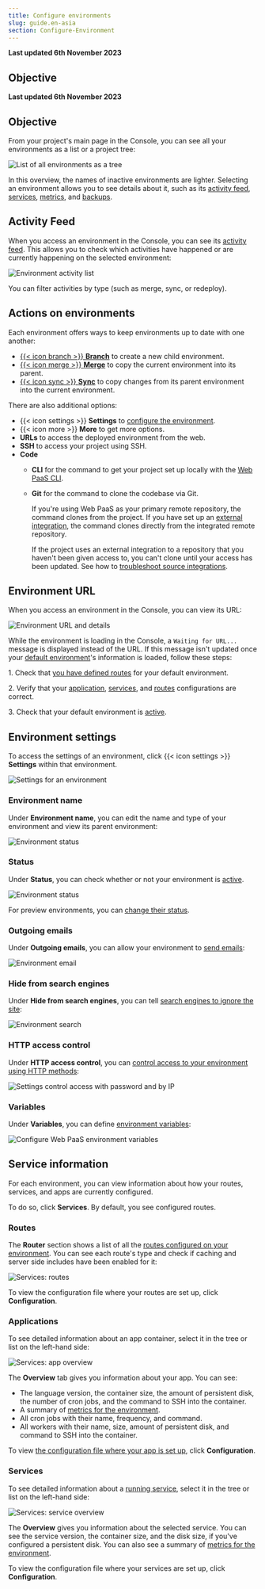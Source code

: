 ```yaml
---
title: Configure environments
slug: guide.en-asia
section: Configure-Environment
---
```


**Last updated 6th November 2023**



## Objective  

**Last updated 6th November 2023**



## Objective  

From your project's main page in the Console, you can see all your environments as a list or a project tree:

![List of all environments as a tree](images/environments.png "0.5")

In this overview, the names of inactive environments are lighter.
Selecting an environment allows you to see details about it,
such as its [activity feed](#activity-feed), [services](#service-information),
[metrics](../../increase-observability/metrics/_index.md), and [backups](../../environments/backup.md).

## Activity Feed

When you access an environment in the Console, you can see its [activity feed](../../increase-observability/logs/access-logs.md#activity-logs).
This allows you to check which activities have happened or are currently happening on the selected environment:

![Environment activity list](images/activity.png "0.5")

You can filter activities by type (such as merge, sync, or redeploy).

## Actions on environments

Each environment offers ways to keep environments up to date with one another:

* [{{< icon branch >}} **Branch**](../../../glossary#branch) to create a new child environment.
* [{{< icon merge >}} **Merge**](../../../glossary#merge) to copy the current environment into its parent.
* [{{< icon sync >}} **Sync**](../../../glossary#sync)
  to copy changes from its parent environment into the current environment.

There are also additional options:

* {{< icon settings >}} **Settings** to [configure the environment](#environment-settings).
* {{< icon more >}} **More** to get more options.
* **URLs** to access the deployed environment from the web.
* **SSH** to access your project using SSH.
* **Code**
  * **CLI** for the command to get your project set up locally with the [Web PaaS CLI](../cli/_index.md).
  * **Git** for the command to clone the codebase via Git.
  
    If you're using Web PaaS as your primary remote repository, the command clones from the project.
    If you have set up an [external integration](../../integrations/source/_index.md),
    the command clones directly from the integrated remote repository.

    If the project uses an external integration to a repository that you haven't been given access to,
    you can't clone until your access has been updated.
    See how to [troubleshoot source integrations](../../integrations/source/troubleshoot.md).

## Environment URL

When you access an environment in the Console, you can view its URL:

![Environment URL and details](images/env-url.png "0.25")

While the environment is loading in the Console, a `Waiting for URL...` message is displayed instead of the URL.
If this message isn't updated once your [default environment](../../environments/_index.md#default-environment)'s information is loaded,
follow these steps:

1\. Check that [you have defined routes](../../define-routes/_index.md) for your default environment.

2\. Verify that your [application](../../create-apps/app-reference.md), [services](../../add-services/_index.md), and [routes](../../define-routes/_index.md) configurations are correct.

3\. Check that your default environment is [active](../../environments/deactivate-environment.md#reactivate-an-environment).


## Environment settings

To access the settings of an environment, click {{< icon settings >}} **Settings** within that environment.

![Settings for an environment](images/env-settings.png "0.75")

### Environment name

Under **Environment name**, you can edit the name and type of your environment and view its parent environment:

![Environment status](images/env-name.png "0.5")

### Status

Under **Status**, you can check whether or not your environment is [active](../../../glossary#active-environment).

![Environment status](images/env-status.png "0.5")

For preview environments, you can [change their status](../../environments/deactivate-environment.md).

### Outgoing emails

Under **Outgoing emails**, you can allow your environment to [send emails](../../development/email.md):

![Environment email](images/env-email.png "0.75")

### Hide from search engines

Under **Hide from search engines**, you can tell [search engines to ignore the site](../../environments/search-engine-visibility.md):

![Environment search](images/env-search.png "0.5")

### HTTP access control

Under **HTTP access control**, you can [control access to your environment using HTTP methods](../../environments/http-access-control.md):

![Settings control access with password and by IP](images/settings-basics-access-control.png "0.5")

### Variables

Under **Variables**, you can define [environment variables](../../development/variables/_index.md):

![Configure Web PaaS environment variables](images/settings-variables-environment.png "0.6")

## Service information

For each environment, you can view information about how your routes, services, and apps are currently configured.

To do so, click **Services**.
By default, you see configured routes.

### Routes

The **Router** section shows a list of all the [routes configured on your environment](../../define-routes/_index.md).
You can see each route's type and check if caching and server side includes have been enabled for it:

![Services: routes](images/routes.png "0.5")

To view the configuration file where your routes are set up, click **Configuration**.

### Applications

To see detailed information about an app container,
select it in the tree or list on the left-hand side:

![Services: app overview](images/app-overview.png "0.5")

The **Overview** tab gives you information about your app.
You can see:

* The language version, the container size, the amount of persistent disk,
  the number of cron jobs, and the command to SSH into the container.
* A summary of [metrics for the environment](../../increase-observability/metrics/_index.md).
* All cron jobs with their name, frequency, and command.
* All workers with their name, size, amount of persistent disk, and command to SSH into the container.

To view [the configuration file where your app is set up](../../create-apps/), click **Configuration**.

### Services

To see detailed information about a [running service](../../add-services/_index.md),
select it in the tree or list on the left-hand side:

![Services: service overview](images/service-overview.png "0.5")

The **Overview** gives you information about the selected service.
You can see the service version, the container size, and the disk size, if you've configured a persistent disk.
You can also see a summary of [metrics for the environment](../../increase-observability/metrics/_index.md).

To view the configuration file where your services are set up, click **Configuration**.
